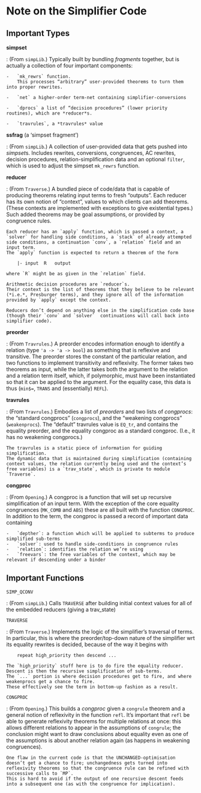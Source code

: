 # Note on the Simplifier Code

## Important Types

**simpset**

:   (From `simpLib`.)
    Typically built by bundling *fragments* together, but is actually a collection of four important components:

    -   `mk_rewrs` function.
        This processes “arbitrary” user-provided theorems to turn them into proper rewrites.

    -   `net` a higher-order term-net containing simplifier-conversions

    -   `dprocs` a list of “decision procedures” (lower priority routines), which are *reducer*s.

    -   `travrules`, a *travrules* value

**ssfrag** (a ‘simpset fragment’)

:   (From `simpLib`.)
    A collection of user-provided data that gets pushed into *simpset*s.
    Includes rewrites, conversions, congruences, AC rewrites, decision procedures, relation-simplification data and an optional `filter`, which is used to adjust the simpset `mk_rewrs` function.

**reducer**

:   (From `Traverse`.)
    A bundled piece of code/data that is capable of producing theorems relating input terms to fresh “outputs”.
    Each reducer has its own notion of “context”, values to which clients can add theorems.
    (These contexts are implemented with exceptions to give existential types.)
    Such added theorems may be goal assumptions, or provided by congruence rules.

    Each reducer has an `apply` function, which is passed a context, a `solver` for handling side conditions, a `stack` of already attempted side conditions, a continuation `conv`, a `relation` field and an input term.
    The `apply` function is expected to return a theorem of the form

        |- input  R   output

    where `R` might be as given in the `relation` field.

    Arithmetic decision procedures are `reducer`s.
    Their context is the list of theorems that they believe to be relevant (*i.e.*, Presburger terms), and they ignore all of the information provided by `apply` except the context.

    Reducers don’t depend on anything else in the simplification code base (though their `conv` and `solver`  continuations will call back into simplifier code).

**preorder**

:   (From `Travrules`.)
    A preorder encodes information enough to identify a relation (type `'a -> 'a -> bool`) as something that is reflexive and transitive.
    The preorder stores the constant of the particular relation, and two functions to implement transitivity and reflexivity.
    The former takes two theorems as input, while the latter takes both the argument to the relation and a relation term itself, which, if polymorphic, must have been instantiated so that it can be applied to the argument.
    For the equality case, this data is thus (`min$=`, `TRANS` and (essentially) `REFL`).

**travrules**

:   (From `Travrules`.)
    Embodies a list of *preorders* and two lists of *congprocs*: the “standard congprocs” (`congprocs`), and the “weakening congprocs” (`weakenprocs`).
    The “default” travrules value is `EQ_tr`, and contains the equality preorder, and the equality congproc as a standard congproc.
    (I.e., it has no weakening congprocs.)

    The travrules is a static piece of information for guiding simplification.
    The dynamic data that is maintained during simplification (containing context values, the relation currently being used and the context’s free variables) is a `trav_state`, which is private to module `Traverse`.

**congproc**

:   (From `Opening`.)
    A congproc is a function that will set up recursive simplification of an input term.
    With the exception of the core equality congruences (`MK_COMB` and `ABS`) these are all built with the function `CONGPROC`.
    In addition to the term, the congproc is passed a record of important data containing

    -   `depther`: a function which will be applied to subterms to produce simplified sub-terms
    -   `solver`: used to handle side-conditions in congruence rules
    -   `relation`: identifies the relation we’re using
    -   `freevars`: the free variables of the context, which may be relevant if descending under a binder

## Important Functions

`SIMP_QCONV`

:   (From `simpLib`.)
    Calls `TRAVERSE` after building initial context values for all of the embedded reducers (giving a trav_state)

`TRAVERSE`

:   (From `Traverse`.)
    Implements the logic of the simplifier’s traversal of terms.
    In particular, this is where the preorder/top-down nature of the simplifier wrt its equality rewrites is decided, because of the way it begins with

        repeat high_priority then descend ...

    The `high_priority` stuff here is to do fire the equality reducer.
    Descent is then the recursive simplification of sub-terms.
    The `...` portion is where decision procedures get to fire, and where weakenprocs get a chance to fire.
    These effectively see the term in bottom-up fashion as a result.

`CONGPROC`

:   (From `Opening`.)
    This builds a *congproc* given a `congrule` theorem and a general notion of reflexivity in the function `refl`.
    It’s important that `refl` be able to generate reflexivity theorems for multiple relations at once: this allows different relations to appear in the assumptions of `congrule`; the conclusion might want to draw conclusions about equality even as one of the assumptions is about another relation again (as happens in weakening congruences).

    One flaw in the current code is that the UNCHANGED-optimisation doesn’t get a chance to fire; unchangedness gets turned into reflexivity theorems so that the congruence rule can be refined with successive calls to `MP`.
    This is hard to avoid if the output of one recursive descent feeds into a subsequent one (as with the congruence for implication).
